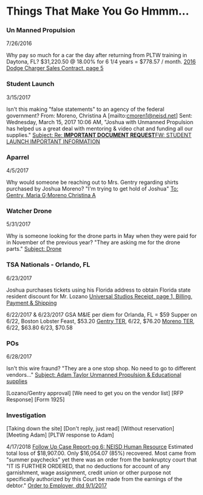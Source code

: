 # Things That Make You Go Hmmm...

### Un Manned Propulsion
7/26/2016

Why pay so much for a car the day after returning from PLTW training in Daytona, FL?
$31,220.50 @ 18.00% for 6 1/4 years = $778.57 / month. [2016 Dodge Charger Sales Contract, page 5](https://oakstreetfalls.github.io/Evidence/Bankruptcy/17-%20180122954740%20Dodge%20Charger%20a%20Finance%20Contract%202016-07-26-hmmm.pdf#page=5)

### Student Launch
3/15/2017

Isn't this making "false statements" to an agency of the federal government? From: Moreno, Christina A [mailto:cmoren1@neisd.net] 
Sent: Wednesday, March 15, 2017 10:06 AM, "Joshua with Unmanned Propulsion has helped us a great deal with mentoring & video chat and funding all our supplies." [Subject: Re: **IMPORTANT DOCUMENT REQUEST**FW: STUDENT LAUNCH IMPORTANT INFORMATION](https://oakstreetfalls.github.io/Evidence/Email/UMP/Mentor/messages/20170315-Re___IMPORTANT%20DOCUMENT%20REQUEST__FW_%20STUDENT%20LAUNCH%20IMPORTANT%20INFORMATION-12.html)

### Aparrel
4/5/2017

Why would someone be reaching out to Mrs. Gentry regarding shirts purchased by Joshua Moreno? "I'm trying to get hold of Joshua"
[To: Gentry, Maria G;Moreno Christina A](https://oakstreetfalls.github.io/Evidence/Email/UMP/Shirts/messages/20170405-Re_Invoice%20from%20Embroidery%20Creations-3.html) 

### Watcher Drone
5/31/2017

Why is someone looking for the drone parts in May when they were paid for in November of the previous year?
"They are asking me for the drone parts."
[Subject: Drone](https://oakstreetfalls.github.io/Evidence/Email/UMP/Watcher%20Drone/messages/20170531-Drone-15.html)


### TSA Nationals - Orlando, FL
6/23/2017

Joshua purchases tickets using his Florida address to obtain Florida state resident discount for Mr. Lozano
[Universal Studios Receipt, page 1, Billing, Payment & Shipping](https://oakstreetfalls.github.io/Evidence/Email/UMP/TSA/messages/Attachments-1/receipt.pdf)

6/22/2017 & 6/23/2017
GSA M&IE per diem for Orlanda, FL = $59
Supper on 6/22, Boston Lobster Feast, $53.20
[Gentry TER](https://oakstreetfalls.github.io/Evidence/Travel%20Expense%20Reimbursements/2017-06-20%20TER%20M%20OrlandoFL%20TSA%2031618-hmmm.pdf), 
6/22, $76.20
[Moreno TER](https://oakstreetfalls.github.io/Evidence/Travel%20Expense%20Reimbursements/2017-06-20%20TER%20C%20OrlandoFL%20TSA%2031660.pdf),
6/22, $63.80
6/23, $70.58

### POs
6/28/2017

Isn't this wire fraund? "They are a one stop shop.  No need to go to different vendors..."
[Subject: Adam Taylor Unmanned Propulsion & Educational supplies](https://oakstreetfalls.github.io/Evidence/Email/UMP/Misdirected%20POs/messages/20170628-Adam%20Taylor%20Unmanned%20Propulsion%20%26%20Educational%20supplies-3.html)

[Lozano/Gentry approval]
[We need to get you on the vendor list]
[RFP Response]
[Form 1925]

### Investigation
[Taking down the site]
[Don't reply, just read]
[Without reservation]
[Meeting Adam]
[PLTW response to Adam]

4/17/2018
[Follow Up Case Report-pg 6: NEISD Human Resource](https://oakstreetfalls.github.io/Analysis/2018-03-22%20RPT%20Dominguez%20Follow%20Up%20Case%2018-01155.pdf#page=6)
Estimated total loss of $18,907.00.  Only $16,054.07 (85%) recovered.  Most came from "summer paychecks" yet there was an order from the bankruptcy court that "IT IS FURTHER ORDERED, that no deductions for account of any garnishment, wage assignment, credit union or other purpose
not specifically authorized by this Court be made from the earnings of the debtor."
[Order to Employer, dtd 9/1/2017](https://oakstreetfalls.github.io/Evidence/Bankruptcy/17-%20180122884920%20Order%20to%20Employer%201000%20USD%20per%20month%202017-09-01-hmmm.pdf)



